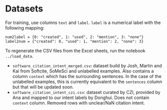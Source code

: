 # Datasets

For training, use columns `text` and `label`. `label` is a numerical label with the following mapping:

```
num2label = {0: "created", 1: "used", 2: "mention", 3: "none"}
label2num = {"created": 0, "used": 1, "mention": 2, "none": 3}
```

To regenerate the CSV files from the Excel sheets, run the notebook `../load_data`. 

- `software_citation_intent_merged.csv`: dataset build by Josh, Martin and Kai from Softcite, SoMeSci and unlabelled examples. Also contains a column `context` which has the surrounding sentences. In the case of the unlabelled examples, this is currently equivalent to the `sentences` column but that will be updated soon.
- `software_citation_intent_czi.csv`: dataset curated by CZI, provided by Ana and mapped to our intent labels by Donghui. Does not contain `context` column. Removed rows with unclear/NaN citation intent.